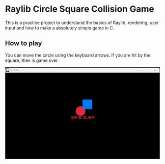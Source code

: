 # Raylib Circle Square Collision Game

This is a practice project to understand the basics of Raylib, rendering, user input and how to make a absolutely simple game in C.

## How to play

You can move the circle using the keyboard arrows. If you are hit by the square, then is game over.

![Game Over](./screenshot.png)
